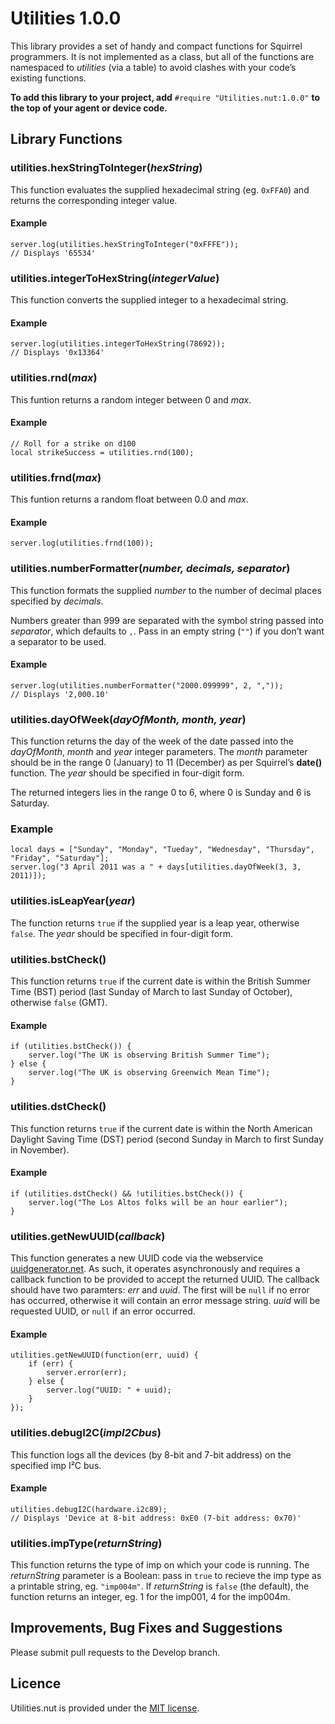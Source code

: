 # Utilities 1.0.0

This library provides a set of handy and compact functions for Squirrel programmers. It is not implemented as a class, but all of the functions are namespaced to *utilities* (via a table) to avoid clashes with your code’s existing functions.

**To add this library to your project, add** `#require "Utilities.nut:1.0.0"` **to the top of your agent or device code.**

## Library Functions

### utilities.hexStringToInteger(*hexString*)

This function evaluates the supplied hexadecimal string (eg. `0xFFA0`) and returns the corresponding integer value.

#### Example

```squirrel
server.log(utilities.hexStringToInteger("0xFFFE"));
// Displays '65534'
```

### utilities.integerToHexString(*integerValue*)

This function converts the supplied integer to a hexadecimal string.

#### Example

```squirrel
server.log(utilities.integerToHexString(78692));
// Displays '0x13364'
```

### utilities.rnd(*max*)

This funtion returns a random integer between 0 and *max*.

#### Example

```squirrel
// Roll for a strike on d100
local strikeSuccess = utilities.rnd(100);
```

### utilities.frnd(*max*)

This funtion returns a random float between 0.0 and *max*.

#### Example

```squirrel
server.log(utilities.frnd(100));
```

### utilities.numberFormatter(*number, decimals, separator*)

This function formats the supplied *number* to the number of decimal places specified by *decimals*.

Numbers greater than 999 are separated with the symbol string passed into *separator*, which defaults to `,`. Pass in an empty string (`""`) if you don’t want a separator to be used.

#### Example

```squirrel
server.log(utilities.numberFormatter("2000.099999", 2, ","));
// Displays '2,000.10'
```

### utilities.dayOfWeek(*dayOfMonth, month, year*)

This function returns the day of the week of the date passed into the *dayOfMonth*, *month* and *year* integer parameters. The *month* parameter should be in the range 0 (January) to 11 (December) as per Squirrel’s **date()** function. The *year* should be specified in four-digit form.

The returned integers lies in the range 0 to 6, where 0 is Sunday and 6 is Saturday.

### Example

```squirrel
local days = ["Sunday", "Monday", "Tueday", "Wednesday", "Thursday", "Friday", "Saturday"];
server.log("3 April 2011 was a " + days[utilities.dayOfWeek(3, 3, 2011)]);
```

### utilities.isLeapYear(*year*)

The function returns `true` if the supplied year is a leap year, otherwise `false`. The *year* should be specified in four-digit form.

### utilities.bstCheck()

This function returns `true` if the current date is within the British Summer Time (BST) period (last Sunday of March to last Sunday of October), otherwise `false` (GMT).

#### Example

```squirrel
if (utilities.bstCheck()) {
    server.log("The UK is observing British Summer Time");
} else {
    server.log("The UK is observing Greenwich Mean Time");
}
```

### utilities.dstCheck()

This function returns `true` if the current date is within the North American Daylight Saving Time (DST) period (second Sunday in March to first Sunday in November).

#### Example

```squirrel
if (utilities.dstCheck() && !utilities.bstCheck()) {
    server.log("The Los Altos folks will be an hour earlier");
}
```

### utilities.getNewUUID(*callback*)

This function generates a new UUID code via the webservice [uuidgenerator.net](https://www.uuidgenerator.net/). As such, it operates asynchronously and requires a callback function to be provided to accept the returned UUID. The callback should have two paramters: *err* and *uuid*. The first will be `null` if no error has occurred, otherwise it will contain an error message string. *uuid* will be requested UUID, or `null` if an error occurred.

#### Example

```squirrel
utilities.getNewUUID(function(err, uuid) {
    if (err) {
        server.error(err);
    } else {
        server.log("UUID: " + uuid);
    }
});
```

### utilities.debugI2C(*impI2Cbus*)

This function logs all the devices (by 8-bit and 7-bit address) on the specified imp I&sup2;C bus.

#### Example

```squirrel
utilities.debugI2C(hardware.i2c89);
// Displays 'Device at 8-bit address: 0xE0 (7-bit address: 0x70)'
```

### utilities.impType(*returnString*)

This function returns the type of imp on which your code is running. The *returnString* parameter is a Boolean: pass in `true` to recieve the imp type as a printable string, eg. `"imp004m"`. If *returnString* is `false` (the default), the function returns an integer, eg. 1 for the imp001, 4 for the imp004m.

## Improvements, Bug Fixes and Suggestions

Please submit pull requests to the Develop branch.

## Licence

Utilities.nut is provided under the [MIT license](./LICENSE).
